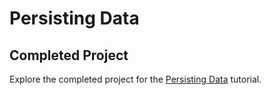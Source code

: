 # Persisting Data

## Completed Project

Explore the completed project for the [Persisting Data](https://developer.apple.com/tutorials/apt-app-dev-training/persisting-data) tutorial.
